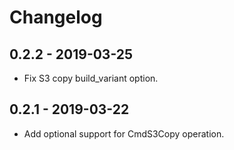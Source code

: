 # Changelog

## 0.2.2 - 2019-03-25
- Fix S3 copy build_variant option.

## 0.2.1 - 2019-03-22
- Add optional support for CmdS3Copy operation.